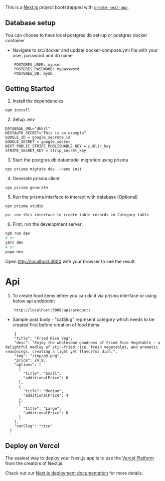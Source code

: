 This is a [Next.js](https://nextjs.org/) project bootstrapped with [`create-next-app`](https://github.com/vercel/next.js/tree/canary/packages/create-next-app).

## Database setup

You can choose to have local postgres db set-up or postgres docker container
- Navigate to src/docker and update docker-compose.yml file with your user, password and db name
```
    POSTGRES_USER: myuser
    POSTGRES_PASSWORD: mypassword
    POSTGRES_DB: mydb
```

## Getting Started

1. Install the dependencies
```
npm install
```

2. Setup .env
```
DATABASE_URL="dbUrl"
NEXTAUTH_SECRET="This is an example"
GOOGLE_ID = google_secrete_id
GOOGLE_SECRET = google_secret
NEXT_PUBLIC_STRIPE_PUBLISHABLE_KEY = public_key
STRIPE_SECRET_KEY = strip_secret_key
```

3. Start the postgres db datamodel migration using prisma
```
npx prisma migrate dev --name init
```

4. Generate prisma client
```
npx prisma generate
```

5. Run the prisma interface to interact with database (Optional)
```
npx prisma studio

ps: use this interface to create table records in Category table
```

6.  First, run the development server:

```bash
npm run dev
# or
yarn dev
# or
pnpm dev
```

Open [http://localhost:3000](http://localhost:3000) with your browser to see the result.

# Api

1. To create food items either you can do it via prisma interface or using below api enddpoint
```
    http://localhost:3000/api/products
```

- Sample post body - "catSlug" represent category which needs to be created first before creation of food items
```
    {
    "title": "Fried Rice Veg",
    "desc": "Enjoy the wholesome goodness of Fried Rice Vegetable – a delightful medley of stir-fried rice, fresh vegetables, and aromatic seasonings, creating a light yet flavorful dish.",
    "img": "/tmp/p9.png",
    "price": 24.9,
    "options": [
      {
        "title": "Small",
        "additionalPrice": 0
      },
      {
        "title": "Medium",
        "additionalPrice": 4
      },
      {
        "title": "Large",
        "additionalPrice": 6
      }
    ],
    "catSlug": "rice"
  }
```

## Deploy on Vercel

The easiest way to deploy your Next.js app is to use the [Vercel Platform](https://vercel.com/new?utm_medium=default-template&filter=next.js&utm_source=create-next-app&utm_campaign=create-next-app-readme) from the creators of Next.js.

Check out our [Next.js deployment documentation](https://nextjs.org/docs/deployment) for more details.